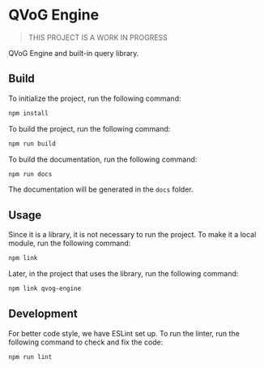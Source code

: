 # QVoG Engine

> THIS PROJECT IS A WORK IN PROGRESS

QVoG Engine and built-in query library.

## Build

To initialize the project, run the following command:

```bash
npm install
```

To build the project, run the following command:

```bash
npm run build
```

To build the documentation, run the following command:

```bash
npm run docs
```

The documentation will be generated in the `docs` folder.

## Usage

Since it is a library, it is not necessary to run the project. To make it a local module, run the following command:

```bash
npm link
```

Later, in the project that uses the library, run the following command:

```bash
npm link qvog-engine
```

## Development

For better code style, we have ESLint set up. To run the linter, run the following command to check and fix the code:

```bash
npm run lint
```
